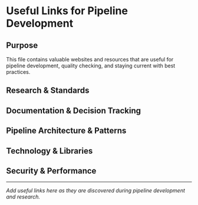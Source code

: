 # Useful Links for Pipeline Development

## Purpose
This file contains valuable websites and resources that are useful for pipeline development, quality checking, and staying current with best practices.

## Research & Standards
<!-- Add links to professional development standards, quality frameworks, etc. -->

## Documentation & Decision Tracking
<!-- Add links to documentation best practices, traceability systems, etc. -->

## Pipeline Architecture & Patterns  
<!-- Add links to CI/CD patterns, architecture guides, reliability resources, etc. -->

## Technology & Libraries
<!-- Add links to React resources, library documentation, performance guides, etc. -->

## Security & Performance
<!-- Add links to security best practices, performance optimization resources, etc. -->

---
*Add useful links here as they are discovered during pipeline development and research.*
